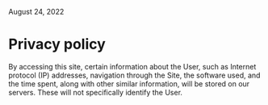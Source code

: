 August 24, 2022
# Privacy policy
By accessing this site, certain information about the User, such as Internet protocol (IP) addresses, navigation through the Site, the software used, and the time spent, along with other similar information, will be stored on our servers. These will not specifically identify the User.